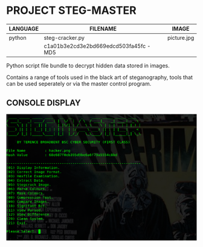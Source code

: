 # PROJECT STEG-MASTER

| LANGUAGE | FILENAME | IMAGE |
|--------|----|-----|
|python|steg-cracker.py|picture.jpg
||c1a01b3e2cd3e2bd669edcd503fa45fc - MD5||



Python script file bundle to decrypt hidden data stored in images. 

Contains a range of tools used in the black art of steganography, tools that can be used seperately or via the master control program.


## CONSOLE DISPLAY
![Screenshot](picture4.png) 

